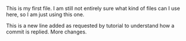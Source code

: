 This is my first file. I am still not entirely sure what kind of files can I use here, so I am just using this one.



This is a new line added as requested by tutorial to understand how a commit is replied. 
More changes. 
